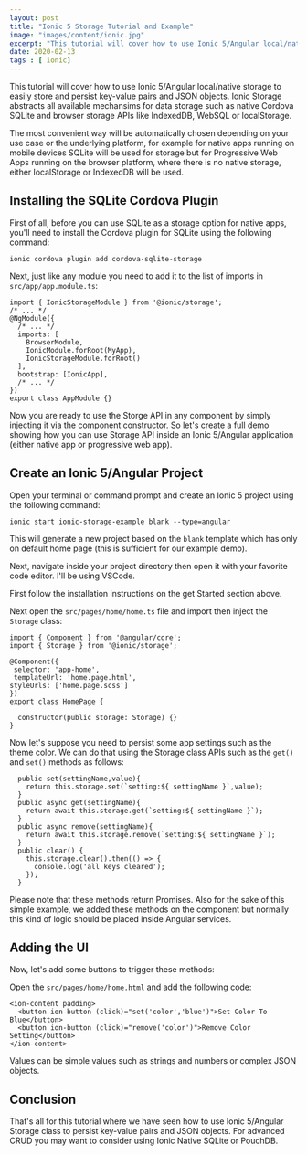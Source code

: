 ```yaml
---
layout: post
title: "Ionic 5 Storage Tutorial and Example"
image: "images/content/ionic.jpg"
excerpt: "This tutorial will cover how to use Ionic 5/Angular local/native storage to easily store and persist key-value pairs and JSON objects. Ionic Storage abstracts all the available mechansims for data storage such as native Cordova SQLite and browser storage APIs like IndexedDB, WebSQL or localStorage."
date: 2020-02-13
tags : [ ionic] 
---
```



This tutorial will cover how to use Ionic 5/Angular local/native storage to easily store and persist key-value pairs and JSON objects. Ionic Storage abstracts all available mechansims for data storage such as native Cordova SQLite and browser storage APIs like IndexedDB, WebSQL or localStorage.

The most convenient way will be automatically chosen depending on your use case or the underlying platform, for example for native apps running on mobile devices SQLite will be used for storage but for Progressive Web Apps running on the browser platform, where there is no native storage, either localStorage or IndexedDB will be used.

## Installing the SQLite Cordova Plugin

First of all, before you can use SQLite as a storage option for native apps, you'll need to install the Cordova plugin for SQLite using the following command:
    
    ionic cordova plugin add cordova-sqlite-storage


Next, just like any module you need to add it to the list of imports in `src/app/app.module.ts`:    

    import { IonicStorageModule } from '@ionic/storage';
    /* ... */    
    @NgModule({
      /* ... */
      imports: [      
        BrowserModule,
        IonicModule.forRoot(MyApp),
        IonicStorageModule.forRoot()
      ],
      bootstrap: [IonicApp],
      /* ... */
    })
    export class AppModule {}

Now you are ready to use the Storge API in any component by simply injecting it via the component constructor. So let's create a full demo showing how you can use Storage API inside an Ionic 5/Angular application (either native app or progressive web app).

## Create an Ionic 5/Angular Project 

Open your terminal or command prompt and create an Ionic 5 project using the following command:

    ionic start ionic-storage-example blank --type=angular
    
This will generate a new project based on the `blank` template which has only on default home page (this is sufficient for our example demo).

Next, navigate inside your project directory then open it with your favorite code editor. I'll be using VSCode.

First follow the installation instructions on the get Started section above. 

Next open the `src/pages/home/home.ts` file and import then inject the `Storage` class:

    import { Component } from '@angular/core';
    import { Storage } from '@ionic/storage';
 
    @Component({
     selector: 'app-home',
     templateUrl: 'home.page.html',
    styleUrls: ['home.page.scss']
    })
    export class HomePage {

      constructor(public storage: Storage) {}
    }

Now let's suppose you need to persist some app settings such as the theme color. We can do that using the Storage class APIs such as the `get()` and `set()` methods as follows:

      public set(settingName,value){
        return this.storage.set(`setting:${ settingName }`,value);
      }
      public async get(settingName){
        return await this.storage.get(`setting:${ settingName }`);
      }
      public async remove(settingName){
        return await this.storage.remove(`setting:${ settingName }`);
      }
      public clear() {
        this.storage.clear().then(() => {
          console.log('all keys cleared');
        });
      }

Please note that these methods return Promises. Also for the sake of this simple example, we added these methods on the component but normally this kind of logic should be placed inside Angular services.

## Adding the UI 

Now, let's add some buttons to trigger these methods:

Open the `src/pages/home/home.html` and add the following code:

    <ion-content padding>
      <button ion-button (click)="set('color','blue')">Set Color To Blue</button>
      <button ion-button (click)="remove('color')">Remove Color Setting</button>
    </ion-content>

Values can be simple values such as strings and numbers or complex JSON objects.


## Conclusion

That's all for this tutorial where we have seen how to use Ionic 5/Angular Storage class to persist key-value pairs and JSON objects. For advanced CRUD you may want to consider using Ionic Native SQLite or PouchDB.




